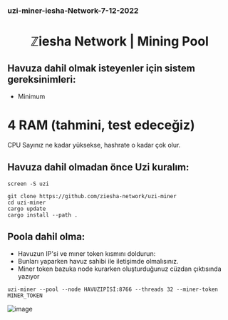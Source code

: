 ### uzi-miner-iesha-Network-7-12-2022

<h1 align="center"> ℤiesha Network | Mining Pool </h1>



## Havuza dahil olmak isteyenler için sistem gereksinimleri:

* Minimum

# 4 RAM (tahmini, test edeceğiz)
CPU Sayınız ne kadar yüksekse, hashrate o kadar çok olur.


## Havuza dahil olmadan önce Uzi kuralım:
```
screen -S uzi
```
```
git clone https://github.com/ziesha-network/uzi-miner
cd uzi-miner
cargo update
cargo install --path .
```

## Poola dahil olma:

* Havuzun IP'si ve mıner token kısmını doldurun:
* Bunları yaparken havuz sahibi ile iletişimde olmalısınız.
* Miner token bazuka node kurarken oluşturduğunuz cüzdan çıktısında yazıyor
```
uzi-miner --pool --node HAVUZIPİSİ:8766 --threads 32 --miner-token MINER_TOKEN
```

![image](https://user-images.githubusercontent.com/101149671/203015859-ee201937-82a4-40cb-a59e-a408a64acc96.png)
